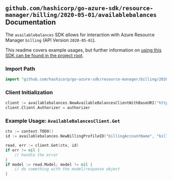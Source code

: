 
## `github.com/hashicorp/go-azure-sdk/resource-manager/billing/2020-05-01/availablebalances` Documentation

The `availablebalances` SDK allows for interaction with Azure Resource Manager `billing` (API Version `2020-05-01`).

This readme covers example usages, but further information on [using this SDK can be found in the project root](https://github.com/hashicorp/go-azure-sdk/tree/main/docs).

### Import Path

```go
import "github.com/hashicorp/go-azure-sdk/resource-manager/billing/2020-05-01/availablebalances"
```


### Client Initialization

```go
client := availablebalances.NewAvailableBalancesClientWithBaseURI("https://management.azure.com")
client.Client.Authorizer = authorizer
```


### Example Usage: `AvailableBalancesClient.Get`

```go
ctx := context.TODO()
id := availablebalances.NewBillingProfileID("billingAccountName", "billingProfileName")

read, err := client.Get(ctx, id)
if err != nil {
	// handle the error
}
if model := read.Model; model != nil {
	// do something with the model/response object
}
```
